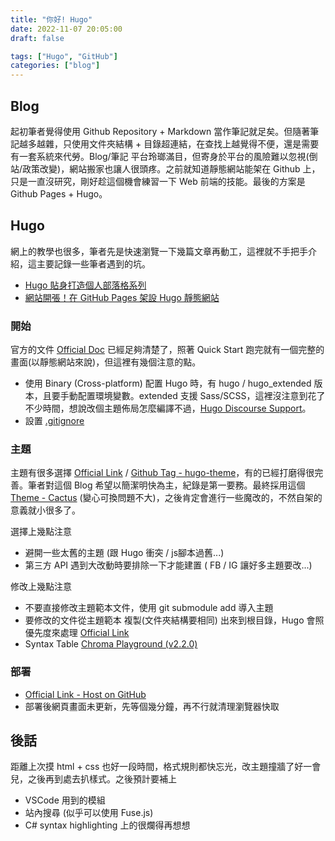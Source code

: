 ```yaml
---
title: "你好! Hugo"
date: 2022-11-07 20:05:00
draft: false

tags: ["Hugo", "GitHub"]
categories: ["blog"]
---
```


## Blog
起初筆者覺得使用 Github Repository + Markdown 當作筆記就足矣。但隨著筆記越多越雜，只使用文件夾結構 + 目錄超連結，在查找上越覺得不便，還是需要有一套系統來代勞。Blog/筆記 平台玲瑯滿目，但寄身於平台的風險難以忽視(倒站/政策改變)，網站搬家也讓人很頭疼。之前就知道靜態網站能架在 Github 上，只是一直沒研究，剛好趁這個機會練習一下 Web 前端的技能。最後的方案是 Github Pages + Hugo。

## Hugo
網上的教學也很多，筆者先是快速瀏覽一下幾篇文章再動工，這裡就不手把手介紹，這主要記錄一些筆者遇到的坑。
- [Hugo 貼身打造個人部落格系列](https://ithelp.ithome.com.tw/articles/10235097) 
- [網站開張！在 GitHub Pages 架設 Hugo 靜態網站](https://www.zoeydc.com/zh/posts/2021-05-23-hugo-website_github-pages_custom-domain/)

### 開始
官方的文件 [Official Doc](https://gohugo.io/getting-started/) 已經足夠清楚了，照著 Quick Start 跑完就有一個完整的畫面(以靜態網站來說)，但這裡有幾個注意的點。

- 使用 Binary (Cross-platform) 配置 Hugo 時，有 hugo / hugo_extended 版本，且要手動配置環境變數。extended 支援 Sass/SCSS，這裡沒注意到花了不少時間，想說改個主題佈局怎麼編譯不過，[Hugo Discourse Support](https://discourse.gohugo.io/t/tocss-ressource-not-found-in-file-cache/24858)。
- 設置 [.gitignore](https://github.com/github/gitignore/blob/main/community/Golang/Hugo.gitignore)

### 主題
主題有很多選擇 [Official Link](https://themes.gohugo.io/) / [Github Tag - hugo-theme](https://github.com/topics/hugo-theme)，有的已經打磨得很完善。筆者對這個 Blog 希望以簡潔明快為主，紀錄是第一要務。最終採用這個 [Theme - Cactus](https://github.com/monkeyWzr/hugo-theme-cactus) (變心可換問題不大)，之後肯定會進行一些魔改的，不然自架的意義就小很多了。

選擇上幾點注意
- 避開一些太舊的主題 (跟 Hugo 衝突 / js腳本過舊...)
- 第三方 API 遇到大改動時要排除一下才能建置 ( FB / IG 讓好多主題要改...)

修改上幾點注意
- 不要直接修改主題範本文件，使用 git submodule add 導入主題 
- 要修改的文件從主題範本 複製(文件夾結構要相同) 出來到根目錄，Hugo 會照優先度來處理 [Official Link](https://gohugo.io/templates/lookup-order/)
- Syntax Table [Chroma Playground (v2.2.0)](https://swapoff.org/chroma/playground/)

### 部署
- [Official Link - Host on GitHub](https://gohugo.io/hosting-and-deployment/hosting-on-github/)
- 部署後網頁畫面未更新，先等個幾分鐘，再不行就清理瀏覽器快取

## 後話
距離上次摸 html + css 也好一段時間，格式規則都快忘光，改主題撞牆了好一會兒，之後再到處去扒樣式。之後預計要補上
- VSCode 用到的模組
- 站內搜尋 (似乎可以使用 Fuse.js)
- C# syntax highlighting 上的很爛得再想想





